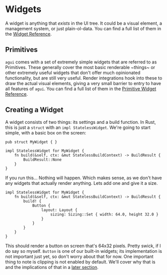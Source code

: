 # Widgets

A widget is anything that _exists_ in the UI tree. It could be a visual element, a management system, or just plain-ol-data. You can find a full list of them in the [Widget Reference](../widgets/widgets.html).

## Primitives

`agui` comes with a set of extremely simple widgets that are referred to as Primitives. These generally cover the most basic renderable ~things~ or other extremely useful widgets that don't offer much opinionated functionality, but are still very useful. Render integrations hook into these to draw the actual visual elements, giving a very small barrier to entry to have all features of `agui`. You can find a full list of them in the [Primitive Widget Reference](../widgets/primitives.html).

## Creating a Widget

A widget consists of two things: its settings and a build function. In Rust, this is just a `struct` with an `impl StatelessWidget`. We're going to start simple, with a basic box on the screen:

```rust,noplaypen
pub struct MyWidget { }

impl StatelessWidget for MyWidget {
    fn build(&self, ctx: &mut StatelessBuildContext) -> BuildResult {
        BuildResult::None
    }
}
```

If you run this... Nothing will happen. Which makes sense, as we don't have any widgets that actually render anything. Lets add one and give it a size.

```rust,noplaypen
impl StatelessWidget for MyWidget {
    fn build(&self, ctx: &mut StatelessBuildContext) -> BuildResult {
        build! {
            Button {
                layout: Layout {
                    sizing: Sizing::Set { width: 64.0, height 32.0 }
                }
            }
        }
    }
}
```

This should render a button on screen that's 64x32 pixels. Pretty swick, if I do say so myself. `Button` is one of our built-in widgets; its implementation is not important just yet, so don't worry about that for now. One important thing to note is clipping is not enabled by default. We'll cover why that is and the implications of that in a [later section](./clipping.md).
